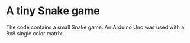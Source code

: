 # A tiny Snake game

The code contains a small Snake game. An Arduino Uno was used with a 8x8 single color matrix.
